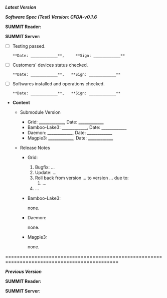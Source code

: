 ***Latest Version***

***Software Spec (Test) Version: CFDA-v0.1.6***

**SUMMIT Reader:**

**SUMMIT Server:**

* [ ] Testing passed. 

      **Date: ____________**,     **Sign: ____________**

* [ ] Customers' devices status checked. 

      **Date: ____________**,   **Sign: ____________**

* [ ] Softwares installed and operations checked. 

      **Date: ____________**,   **Sign: ____________**

*  **Content**
    *  Submodule Version
        *  Grid: **____________**,          Date: **____________**
        *  Bamboo-Lake3: **____________**,  Date: **____________**
        *  Daemon: **____________**,        Date: **____________**
        *  Magpie3: **____________**,       Date: **____________**

    *  Release Notes
        *  Grid:
            1.  Bugfix: ...
            2.  Update: ...
            3.  Roll back from version ... to version ... due to:
                1.  ...
            4.  ...

        * Bamboo-Lake3:
            
            none.

        *  Daemon:
        
            none.
            
        *  Magpie3:
        
            none.
        

=============================================================================================

***Previous Version***

**SUMMIT Reader:**

**SUMMIT Server:**
